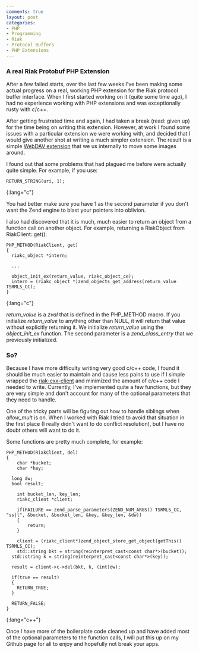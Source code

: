 ```yaml
---
comments: true
layout: post
categories:
- PHP
- Programming
- Riak
- Protocol Buffers
- PHP Extensions
---
```


<h3>A real Riak Protobuf PHP Extension</h3>

After a few failed starts, over the last few weeks I've been making some actual progress on a real, working PHP extension for the Riak protocol buffer interface. When I first started working on it (quite some time ago), I had no experience working with PHP extensions and was exceptionally rusty with c/c++. 

After getting frustrated time and again, I had taken a break (read: given up) for the time being on writing this extension. However, at work I found some issues with a particular extension we were working with, and decided that I would give another shot at writing a much simpler extension. The result is a simple [WebDAV extension]("http://github.com/tnc/TncWebdav") that we us internally to move some images around.

I found out that some problems that had plagued me before were actually quite simple. For example, if you use:

    RETURN_STRING(uri, 1);
{:lang="c"}

You had better make sure you have 1 as the second parameter if you don't want the Zend engine to blast your pointers into oblivion.

I also had discovered that it is much, much easier to return an object from a function call on another object. For example, returning a RiakObject from RiakClient::get():

    PHP_METHOD(RiakClient, get)
    {
      riakc_object *intern;
    
      ...
    
      object_init_ex(return_value, riakc_object_ce);
      intern = (riakc_object *)zend_objects_get_address(return_value TSRMLS_CC);
    }
{:lang="c"}

_return\_value_ is a _zval_ that is defined in the PHP_METHOD macro. If you initialize _return\_value_ to anything other than NULL, it will return that value without explicitly returning it. We initialize _return\_value_ using the _object\_init\_ex_ function. The second parameter is a _zend\_class\_entry_ that we previously initialized.

<h3>So?</h3>

Because I have more difficulty writing very good c/c++ code, I found it should be much easier to maintain and cause less pains to use if I simple wrapped the [riak-cxx-client]("http://github.com/basho/riak-cxx-client" "Riak C++ client") and minimized the amount of c/c++ code I needed to write. Currently, I've implemented quite a few functions, but they are very simple and don't account for many of the optional parameters that they need to handle. 

One of the tricky parts will be figuring out how to handle siblings when _allow\_mult_ is on. When I worked with Riak I tried to avoid that situation in the first place (I really didn't want to do conflict resolution), but I have no doubt others will want to do it.

Some functions are pretty much complete, for example:

    PHP_METHOD(RiakClient, del)
    {
    	char *bucket;
    	char *key;
	
      long dw;
      bool result;
	
    	int bucket_len, key_len;
    	riakc_client *client;
	
    	if(FAILURE == zend_parse_parameters(ZEND_NUM_ARGS() TSRMLS_CC, "ss|l", &bucket, &bucket_len, &key, &key_len, &dw))
    	{
    		return;
    	}
	
    	client = (riakc_client*)zend_object_store_get_object(getThis() TSRMLS_CC);
    	std::string bkt = string(reinterpret_cast<const char*>(bucket));
      std::string k = string(reinterpret_cast<const char*>(key));
  
      result = client->c->del(bkt, k, (int)dw);
  
      if(true == result) 
      {
        RETURN_TRUE;
      }
  
      RETURN_FALSE;
    }
{:lang="c++"}

Once I have more of the boilerplate code cleaned up and have added most of the optional parameters to the function calls, I will put this up on my Github page for all to enjoy and hopefully not break your apps.